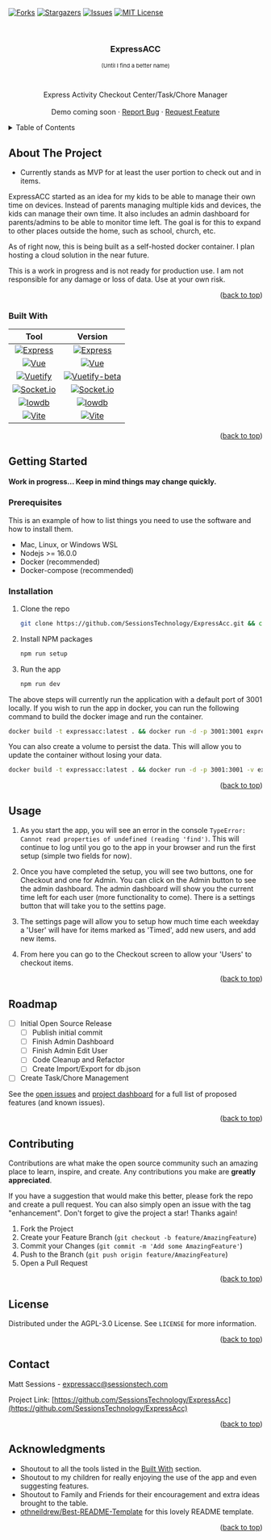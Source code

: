 <a name="readme-top"></a>

<!-- [![Contributors][contributors-shield]][contributors-url] -->
[![Forks][forks-shield]][forks-url]
[![Stargazers][stars-shield]][stars-url]
[![Issues][issues-shield]][issues-url]
[![MIT License][license-shield]][license-url]
<!-- [![LinkedIn][linkedin-shield]][linkedin-url] -->



<!-- PROJECT LOGO -->
<br />
<div align="center">
  <!-- <a href="https://github.com/SessionsTechnology/ExpressAcc">
    <img src="images/logo.png" alt="Logo" width="80" height="80">
  </a> -->

  <h3 align="center">ExpressACC</h3>
  <p style="font-size: 11px;" align="center">(Until I find a better name)</p>
  <br />
  <p align="center">
    Express Activity Checkout Center/Task/Chore Manager
    <!-- <br />
    <a href="https://github.com/SessionsTechnology/ExpressAcc"><strong>Explore the docs »</strong></a> -->
    <br />
    <br />
    <!-- <a href="https://github.com/SessionsTechnology/ExpressAcc">View Demo</a>
    · -->
    Demo coming soon
    ·
    <a href="https://github.com/SessionsTechnology/ExpressAcc/issues">Report Bug</a>
    ·
    <a href="https://github.com/SessionsTechnology/ExpressAcc/issues">Request Feature</a>
  </p>
</div>

<!-- TABLE OF CONTENTS -->
<details>
  <summary>Table of Contents</summary>
  <ol>
    <li>
      <a href="#about-the-project">About The Project</a>
      <ul>
        <li><a href="#built-with">Built With</a></li>
      </ul>
    </li>
    <li>
      <a href="#getting-started">Getting Started</a>
      <ul>
        <li><a href="#prerequisites">Prerequisites</a></li>
        <li><a href="#installation">Installation</a></li>
      </ul>
    </li>
    <li><a href="#usage">Usage</a></li>
    <li><a href="#roadmap">Roadmap</a></li>
    <li><a href="#contributing">Contributing</a></li>
    <li><a href="#license">License</a></li>
    <li><a href="#contact">Contact</a></li>
    <li><a href="#acknowledgments">Acknowledgments</a></li>
  </ol>
</details>

<!-- ABOUT THE PROJECT -->
## About The Project

<!-- [![Product Name Screen Shot][product-screenshot]](https://example.com) -->
* Currently stands as MVP for at least the user portion to check out and in items.

ExpressACC started as an idea for my kids to be able to manage their own time on devices. Instead of parents managing multiple kids and devices, the kids can manage their own time. It also includes an admin dashboard for parents/admins to be able to monitor time left. The goal is for this to expand to other places outside the home, such as school, church, etc.

As of right now, this is being built as a self-hosted docker container. I plan hosting a cloud solution in the near future.

This is a work in progress and is not ready for production use. I am not responsible for any damage or loss of data. Use at your own risk.

<p align="right">(<a href="#readme-top">back to top</a>)</p>

### Built With

Tool | Version
:---: | :---:
[![Express](https://img.shields.io/badge/Express-000000?style=for-the-badge&logo=express&logoColor=white)][Express-url] | [![Express][Express.js]][Express-url]
[![Vue](https://img.shields.io/badge/Vue-4FC08D?style=for-the-badge&logo=vue.js&logoColor=white)][Vue-url] | [![Vue][Vue.js]][Vue-url]
[![Vuetify](https://img.shields.io/badge/Vuetify-1867C0?style=for-the-badge&logo=vuetify&logoColor=white)][Vuetify-url] | [![Vuetify-beta][Vuetify.js]][Vuetify-url]
[![Socket.io](https://img.shields.io/badge/Socket.io-010101?style=for-the-badge&logo=socket.io&logoColor=white)][Socket.io] | [![Socket.io][Socket.io]][Socket-url]
[![lowdb](https://img.shields.io/badge/lowdb-000000?style=for-the-badge&logo=lowdb&logoColor=white)][LowDb-url] | [![lowdb][lowdb]][lowdb-url]
[![Vite](https://img.shields.io/badge/Vite-646CFF?style=for-the-badge&logo=vite&logoColor=white)][Vite-url] | [![Vite][Vite.js]][Vite-url]

<p align="right">(<a href="#readme-top">back to top</a>)</p>

<!-- GETTING STARTED -->
## Getting Started

#### Work in progress... Keep in mind things may change quickly.

### Prerequisites

This is an example of how to list things you need to use the software and how to install them.
* Mac, Linux, or Windows WSL
* Nodejs >= 16.0.0
* Docker (recommended)
* Docker-compose (recommended)

### Installation

<!-- 1. Get a free API Key at [https://example.com](https://example.com) -->
1. Clone the repo
   ```sh
   git clone https://github.com/SessionsTechnology/ExpressAcc.git && cd ExpressAcc
   ```
2. Install NPM packages
   ```sh
   npm run setup
   ```
3. Run the app
   ```js
   npm run dev
   ```

The above steps will currently run the application with a default port of 3001 locally. If you wish to run the app in docker, you can run the following command to build the docker image and run the container.

```sh
docker build -t expressacc:latest . && docker run -d -p 3001:3001 expressacc:latest
```

You can also create a volume to persist the data. This will allow you to update the container without losing your data.

```sh
docker build -t expressacc:latest . && docker run -d -p 3001:3001 -v expressacc-data:/app/lowdb expressacc:latest
```

<p align="right">(<a href="#readme-top">back to top</a>)</p>

<!-- USAGE EXAMPLES -->
## Usage

1. As you start the app, you will see an error in the console `TypeError: Cannot read properties of undefined (reading 'find')`. This will continue to log until you go to the app in your browser and run the first setup (simple two fields for now).

2. Once you have completed the setup, you will see two buttons, one for Checkout and one for Admin. You can click on the Admin button to see the admin dashboard. The admin dashboard will show you the current time left for each user (more functionality to come). There is a settings button that will take you to the settins page.

3. The settings page will allow you to setup how much time each weekday a 'User' will have for items marked as 'Timed', add new users, and add new items.

4. From here you can go to the Checkout screen to allow your 'Users' to checkout items.

<!-- _For more examples, please refer to the [Documentation](https://example.com)_ -->

<p align="right">(<a href="#readme-top">back to top</a>)</p>

<!-- ROADMAP -->
## Roadmap

- [ ] Initial Open Source Release
   - [ ] Publish initial commit
   - [ ] Finish Admin Dashboard
   - [ ] Finish Admin Edit User
   - [ ] Code Cleanup and Refactor
   - [ ] Create Import/Export for db.json
- [ ] Create Task/Chore Management

See the [open issues](https://github.com/SessionsTechnology/ExpressAcc/issues) and [project dashboard](https://github.com/orgs/SessionsTechnology/projects/1) for a full list of proposed features (and known issues).

<p align="right">(<a href="#readme-top">back to top</a>)</p>

<!-- CONTRIBUTING -->
## Contributing

Contributions are what make the open source community such an amazing place to learn, inspire, and create. Any contributions you make are **greatly appreciated**.

If you have a suggestion that would make this better, please fork the repo and create a pull request. You can also simply open an issue with the tag "enhancement".
Don't forget to give the project a star! Thanks again!

1. Fork the Project
2. Create your Feature Branch (`git checkout -b feature/AmazingFeature`)
3. Commit your Changes (`git commit -m 'Add some AmazingFeature'`)
4. Push to the Branch (`git push origin feature/AmazingFeature`)
5. Open a Pull Request

<p align="right">(<a href="#readme-top">back to top</a>)</p>

<!-- LICENSE -->
## License

Distributed under the AGPL-3.0 License. See `LICENSE` for more information.

<p align="right">(<a href="#readme-top">back to top</a>)</p>

<!-- CONTACT -->
## Contact

Matt Sessions - expressacc@sessionstech.com

Project Link: [https://github.com/SessionsTechnology/ExpressAcc](https://github.com/SessionsTechnology/ExpressAcc)

<p align="right">(<a href="#readme-top">back to top</a>)</p>

<!-- ACKNOWLEDGMENTS -->
## Acknowledgments

* Shoutout to all the tools listed in the [Built With](#built-with) section.
* Shoutout to my children for really enjoying the use of the app and even suggesting features.
* Shoutout to Family and Friends for their encouragement and extra ideas brought to the table.
* [othneildrew/Best-README-Template](https://github.com/othneildrew/Best-README-Template) for this lovely README template.

<p align="right">(<a href="#readme-top">back to top</a>)</p>

<!-- MARKDOWN LINKS & IMAGES -->
<!-- https://www.markdownguide.org/basic-syntax/#reference-style-links -->
[forks-shield]: https://img.shields.io/github/forks/SessionsTechnology/ExpressAcc
[forks-url]: https://github.com/SessionsTechnology/ExpressAcc/network/members
[stars-shield]: https://img.shields.io/github/stars/SessionsTechnology/ExpressAcc
[stars-url]: https://github.com/SessionsTechnology/ExpressAcc/stargazers
[issues-shield]: https://img.shields.io/github/issues/SessionsTechnology/ExpressAcc
[issues-url]: https://github.com/SessionsTechnology/ExpressAcc/issues
[license-shield]: https://img.shields.io/github/license/SessionsTechnology/ExpressAcc
[license-url]: https://github.com/SessionsTechnology/ExpressAcc/blob/master/LICENSE.txt
[Vue.js]: https://img.shields.io/badge/Vue-3.2.45-green?style=for-the-badge
[Vue-url]: https://vuejs.org/
[Vuetify.js]: https://img.shields.io/badge/Vuetify-3.0.1-green?style=for-the-badge
[Vuetify-url]: https://next.vuetifyjs.com/en/
[Express.js]: https://img.shields.io/badge/Express-4.18.2-blue?style=for-the-badge
[Express-url]: https://expressjs.com/
[Socket.io]: https://img.shields.io/badge/Socket.io-5.1.2-blue?style=for-the-badge
[Socket-url]: https://socket.io/
[LowDB]: https://img.shields.io/badge/LowDB-5.0.5-blue?style=for-the-badge
[LowDB-url]: https://github.com/typicode/lowdb
[Vite.js]: https://img.shields.io/badge/Vite-3.0.9-blue?style=for-the-badge
[Vite-url]: https://vitejs.dev/
<!-- [linkedin-shield]: https://img.shields.io/badge/-LinkedIn-black.svg?style=for-the-badge&logo=linkedin&colorB=555 -->
<!-- [linkedin-url]: https://linkedin.com/in/linkedin_username -->
<!-- [product-screenshot]: images/screenshot.png -->
<!-- [contributors-shield]: https://img.shields.io/github/contributors/SessionsTechnology/ExpressAcc.svg?style=for-the-badge
[contributors-url]: https://github.com/SessionsTechnology/ExpressAcc/graphs/contributors -->
